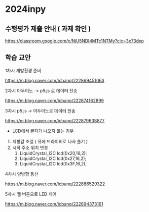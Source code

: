 # 2024inpy

## 수행평가 제출 안내 ( 과제 확인 )  

https://classroom.google.com/c/NjU5NDI4MTc1NTMy?cjc=3x73dxp

## 학습 교안 

1차시 개발환경 준비 

https://m.blog.naver.com/icbanq/222869451063

2차시 아두이노 -> p5.js 로 데이터 전송 

https://m.blog.naver.com/icbanq/222874162899

3차시 p5.js -> 아두이노로 데이터 전송 

https://m.blog.naver.com/icbanq/222879638877

* LCD에서 글자가 나오지 않는 경우
1. 저항값 조절 ( 뒤에 드라이버로 나사 풀기 )
2. 시작 주소 위치 변경
     1) LiquidCrystal_I2C lcd(0x20,16,2);
     2) LiquidCrystal_I2C lcd(0x27,16,2);
     3) LiquidCrystal_I2C lcd(0x3F,16,2); 


4차시 양방향 통신 

https://m.blog.naver.com/icbanq/222886529322

5차시 웹 버튼으로 LED 제어 

https://m.blog.naver.com/icbanq/222894373161
